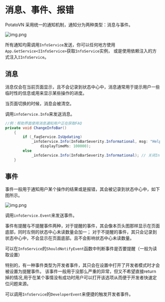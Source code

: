 ﻿
# 消息、事件、报错
PotatoVN 采用统一的通知机制，通知分为两种类型：消息与事件。

![img.png](/development/client/info-event-error-1.png)

所有通知均需调用`InfoService`发送，你可以任何地方使用`App.GetService<IInfoService>`获取`InfoService`实例，
或是使用依赖注入的方式注入`IInfoService`。

## 消息
消息仅会在当前页面显示，且不会记录到状态中心中，消息通常用于提示用户一些临时性的信息或用来显示某些操作的进度。

当页面切换的时候，消息会被清空。

调用```infoService.Info```来发送消息。

```cs
//例：帮助界面使用消息通知用户正在获取FAQ
private void ChangeInfoBar()
    {
        if (_faqService.IsUpdating)
            _infoService.Info(InfoBarSeverity.Informational, msg: "HelpPage_GettingFaq".GetLocalized(),
                displayTimeMs: 100000);
        else
            _infoService.Info(InfoBarSeverity.Informational); // 关闭InfoBar
    }
```


## 事件
事件一般用于通知用户某个操作的结果或是报错，其会被记录到状态中心中，如下图所示。

![img.png](/development/client/info-event-error-2.png)

调用```infoService.Event```来发送事件。

事件有提醒与不提醒事件两种，对于提醒的事件，其会像本页头图那样显示在页面底部，同时左侧的状态中心未读数量会加一；
对于不提醒的事件，其只会记录到状态中心中，不会显示在页面底部。且不会影响状态中心未读数量。

可以在`InfoService`的`ShouldNotifyEvent`函数中判断事件是否要提醒（一般为读取设置）

特别的，有一种事件类型为开发者事件，其只会在设置中打开了开发者模式时才会被设置为提醒事件。
该事件一般用于没那么严重的异常，但又不希望直接return掉的情况,用于在某个事情没有成功时用户可以打开该选项从而便于开发者快速定位问题来源。

可以调用`InfoService`的`DeveloperEvent`来便捷的触发开发者事件。

